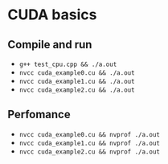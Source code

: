 # CUDA basics

## Compile and run
- `g++ test_cpu.cpp && ./a.out`
- `nvcc cuda_example0.cu && ./a.out`
- `nvcc cuda_example1.cu && ./a.out`
- `nvcc cuda_example2.cu && ./a.out`

## Perfomance
- `nvcc cuda_example0.cu && nvprof ./a.out`
- `nvcc cuda_example1.cu && nvprof ./a.out`
- `nvcc cuda_example2.cu && nvprof ./a.out`
